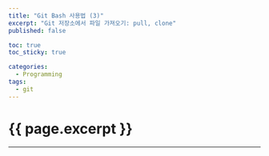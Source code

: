 ```yaml
---
title: "Git Bash 사용법 (3)"
excerpt: "Git 저장소에서 파일 가져오기: pull, clone"
published: false

toc: true
toc_sticky: true

categories:
  - Programming
tags:
  - git
---
```

# {{ page.excerpt }}
---
